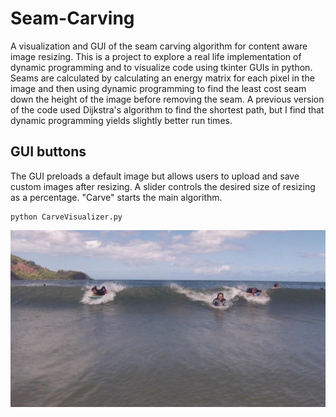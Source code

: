 # Seam-Carving
A visualization and GUI of the seam carving algorithm for content aware image resizing. This is a project to explore a real life implementation of dynamic programming and to visualize code using tkinter GUIs in python. Seams are calculated by calculating an energy matrix for each pixel in the image and then using dynamic programming to find the least cost seam down the height of the image before removing the seam. A previous version of the code used Dijkstra's algorithm to find the shortest path, but I find that dynamic programming yields slightly better run times.

## GUI buttons
The GUI preloads a default image but allows users to upload and save custom images after resizing. A slider controls the desired size of resizing as a percentage. "Carve" starts the main algorithm. 

```
python CarveVisualizer.py
```
![Default GUI](HJoceanSmall.png)
